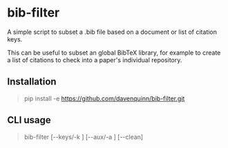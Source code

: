 # bib-filter
A simple script to subset a .bib file based on a document or list of citation keys.

This can be useful to subset an global BibTeX library, for example to create a list
of citations to check into a paper's individual repository.

## Installation

> pip install -e https://github.com/davenquinn/bib-filter.git

## CLI usage

> bib-filter <library> <outfile> [--keys/-k <keyfile>] [--aux/-a <auxfile> ] [--clean]
